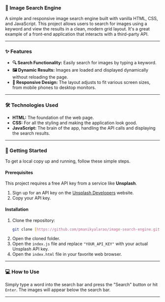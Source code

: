 ### 📸 Image Search Engine

A simple and responsive image search engine built with vanilla HTML, CSS, and JavaScript. This project allows users to search for images using a keyword and view the results in a clean, modern grid layout. It's a great example of a front-end application that interacts with a third-party API.

***

### ✨ Features

* **🔍 Search Functionality:** Easily search for images by typing a keyword.
* **🖼️ Dynamic Results:** Images are loaded and displayed dynamically without reloading the page.
* **📱 Responsive Design:** The layout adjusts to fit various screen sizes, from mobile phones to desktop monitors.

***

### 🛠️ Technologies Used

* **HTML:** The foundation of the web page.
* **CSS:** For all the styling and making the application look good.
* **JavaScript:** The brain of the app, handling the API calls and displaying the search results.

***

### 🚀 Getting Started

To get a local copy up and running, follow these simple steps.

#### Prerequisites

This project requires a free API key from a service like **Unsplash**.

1.  Sign up for an API key on the [Unsplash Developers](https://unsplash.com/developers) website.
2.  Copy your API key.

#### Installation

1.  Clone the repository:
    ```bash
    git clone [https://github.com/pmanikyalarao/image-search-engine.git](https://github.com/pmanikyalarao/image-search-engine.git)
    ```
2.  Open the cloned folder.
3.  Open the `index.js` file and replace `"YOUR_API_KEY"` with your actual Unsplash API key.
4.  Open the `index.html` file in your favorite web browser.

***

### 💻 How to Use

Simply type a word into the search bar and press the "Search" button or hit `Enter`. The images will appear below the search bar.

***
